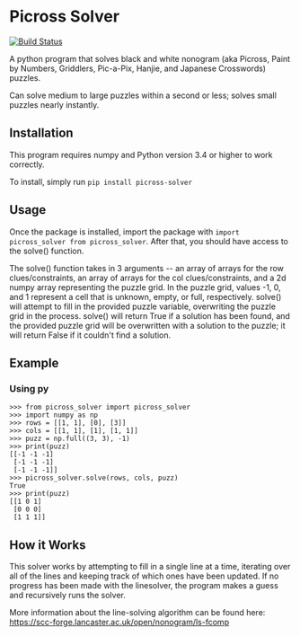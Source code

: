 # Picross Solver

[![Build Status](https://www.travis-ci.com/swifteralex/picross-solver.svg?branch=master)](https://www.travis-ci.com/github/swifteralex/picross-solver)

A python program that solves black and white nonogram (aka Picross, Paint by Numbers, Griddlers, Pic-a-Pix, Hanjie, and Japanese Crosswords) puzzles.

Can solve medium to large puzzles within a second or less; solves small puzzles nearly instantly.

## Installation

This program requires numpy and Python version 3.4 or higher to work correctly.

To install, simply run `pip install picross-solver`

## Usage

Once the package is installed, import the package with `import picross_solver from picross_solver`. After that, you should have access to the solve() function.

The solve() function takes in 3 arguments -- an array of arrays for the row clues/constraints, an array of arrays for the col clues/constraints, and a 2d numpy array representing the puzzle grid. In the puzzle grid, values -1, 0, and 1 represent a cell that is unknown, empty, or full, respectively. solve() will attempt to fill in the provided puzzle variable, overwriting the puzzle grid in the process. solve() will return True if a solution has been found, and the provided puzzle grid will be overwritten with a solution to the puzzle; it will return False if it couldn't find a solution.

## Example

### Using py

```
>>> from picross_solver import picross_solver
>>> import numpy as np
>>> rows = [[1, 1], [0], [3]]
>>> cols = [[1, 1], [1], [1, 1]]
>>> puzz = np.full((3, 3), -1)
>>> print(puzz)
[[-1 -1 -1]
 [-1 -1 -1]
 [-1 -1 -1]]
>>> picross_solver.solve(rows, cols, puzz)
True
>>> print(puzz)
[[1 0 1]
 [0 0 0]
 [1 1 1]]
```

## How it Works

This solver works by attempting to fill in a single line at a time, iterating over all of the lines and keeping track of which ones have been updated. If no progress has been made with the linesolver, the program makes a guess and recursively runs the solver.

More information about the line-solving algorithm can be found here: https://scc-forge.lancaster.ac.uk/open/nonogram/ls-fcomp
